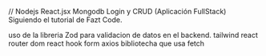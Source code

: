 // Nodejs React.jsx Mongodb Login y CRUD (Aplicación FullStack)
Siguiendo el tutorial de Fazt Code.

uso de la libreria Zod para validacion de datos en el backend.
tailwind 
react router dom
react hook form
axios bibliotecha que usa fetch 